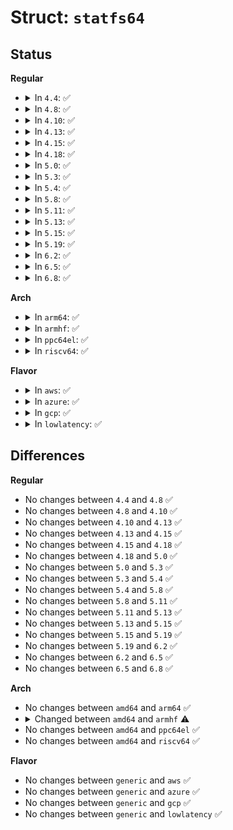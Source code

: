 # Struct: <code>statfs64</code>

## Status
<b>Regular</b>
<ul>
<li>
<details>
<summary>In <code>4.4</code>: ✅</summary>

```c
struct statfs64 {
    __kernel_long_t f_type;
    __kernel_long_t f_bsize;
    __u64 f_blocks;
    __u64 f_bfree;
    __u64 f_bavail;
    __u64 f_files;
    __u64 f_ffree;
    __kernel_fsid_t f_fsid;
    __kernel_long_t f_namelen;
    __kernel_long_t f_frsize;
    __kernel_long_t f_flags;
    __kernel_long_t f_spare[4];
};
```
</details>
</li>
<li>
<details>
<summary>In <code>4.8</code>: ✅</summary>

```c
struct statfs64 {
    __kernel_long_t f_type;
    __kernel_long_t f_bsize;
    __u64 f_blocks;
    __u64 f_bfree;
    __u64 f_bavail;
    __u64 f_files;
    __u64 f_ffree;
    __kernel_fsid_t f_fsid;
    __kernel_long_t f_namelen;
    __kernel_long_t f_frsize;
    __kernel_long_t f_flags;
    __kernel_long_t f_spare[4];
};
```
</details>
</li>
<li>
<details>
<summary>In <code>4.10</code>: ✅</summary>

```c
struct statfs64 {
    __kernel_long_t f_type;
    __kernel_long_t f_bsize;
    __u64 f_blocks;
    __u64 f_bfree;
    __u64 f_bavail;
    __u64 f_files;
    __u64 f_ffree;
    __kernel_fsid_t f_fsid;
    __kernel_long_t f_namelen;
    __kernel_long_t f_frsize;
    __kernel_long_t f_flags;
    __kernel_long_t f_spare[4];
};
```
</details>
</li>
<li>
<details>
<summary>In <code>4.13</code>: ✅</summary>

```c
struct statfs64 {
    __kernel_long_t f_type;
    __kernel_long_t f_bsize;
    __u64 f_blocks;
    __u64 f_bfree;
    __u64 f_bavail;
    __u64 f_files;
    __u64 f_ffree;
    __kernel_fsid_t f_fsid;
    __kernel_long_t f_namelen;
    __kernel_long_t f_frsize;
    __kernel_long_t f_flags;
    __kernel_long_t f_spare[4];
};
```
</details>
</li>
<li>
<details>
<summary>In <code>4.15</code>: ✅</summary>

```c
struct statfs64 {
    __kernel_long_t f_type;
    __kernel_long_t f_bsize;
    __u64 f_blocks;
    __u64 f_bfree;
    __u64 f_bavail;
    __u64 f_files;
    __u64 f_ffree;
    __kernel_fsid_t f_fsid;
    __kernel_long_t f_namelen;
    __kernel_long_t f_frsize;
    __kernel_long_t f_flags;
    __kernel_long_t f_spare[4];
};
```
</details>
</li>
<li>
<details>
<summary>In <code>4.18</code>: ✅</summary>

```c
struct statfs64 {
    __kernel_long_t f_type;
    __kernel_long_t f_bsize;
    __u64 f_blocks;
    __u64 f_bfree;
    __u64 f_bavail;
    __u64 f_files;
    __u64 f_ffree;
    __kernel_fsid_t f_fsid;
    __kernel_long_t f_namelen;
    __kernel_long_t f_frsize;
    __kernel_long_t f_flags;
    __kernel_long_t f_spare[4];
};
```
</details>
</li>
<li>
<details>
<summary>In <code>5.0</code>: ✅</summary>

```c
struct statfs64 {
    __kernel_long_t f_type;
    __kernel_long_t f_bsize;
    __u64 f_blocks;
    __u64 f_bfree;
    __u64 f_bavail;
    __u64 f_files;
    __u64 f_ffree;
    __kernel_fsid_t f_fsid;
    __kernel_long_t f_namelen;
    __kernel_long_t f_frsize;
    __kernel_long_t f_flags;
    __kernel_long_t f_spare[4];
};
```
</details>
</li>
<li>
<details>
<summary>In <code>5.3</code>: ✅</summary>

```c
struct statfs64 {
    __kernel_long_t f_type;
    __kernel_long_t f_bsize;
    __u64 f_blocks;
    __u64 f_bfree;
    __u64 f_bavail;
    __u64 f_files;
    __u64 f_ffree;
    __kernel_fsid_t f_fsid;
    __kernel_long_t f_namelen;
    __kernel_long_t f_frsize;
    __kernel_long_t f_flags;
    __kernel_long_t f_spare[4];
};
```
</details>
</li>
<li>
<details>
<summary>In <code>5.4</code>: ✅</summary>

```c
struct statfs64 {
    __kernel_long_t f_type;
    __kernel_long_t f_bsize;
    __u64 f_blocks;
    __u64 f_bfree;
    __u64 f_bavail;
    __u64 f_files;
    __u64 f_ffree;
    __kernel_fsid_t f_fsid;
    __kernel_long_t f_namelen;
    __kernel_long_t f_frsize;
    __kernel_long_t f_flags;
    __kernel_long_t f_spare[4];
};
```
</details>
</li>
<li>
<details>
<summary>In <code>5.8</code>: ✅</summary>

```c
struct statfs64 {
    __kernel_long_t f_type;
    __kernel_long_t f_bsize;
    __u64 f_blocks;
    __u64 f_bfree;
    __u64 f_bavail;
    __u64 f_files;
    __u64 f_ffree;
    __kernel_fsid_t f_fsid;
    __kernel_long_t f_namelen;
    __kernel_long_t f_frsize;
    __kernel_long_t f_flags;
    __kernel_long_t f_spare[4];
};
```
</details>
</li>
<li>
<details>
<summary>In <code>5.11</code>: ✅</summary>

```c
struct statfs64 {
    __kernel_long_t f_type;
    __kernel_long_t f_bsize;
    __u64 f_blocks;
    __u64 f_bfree;
    __u64 f_bavail;
    __u64 f_files;
    __u64 f_ffree;
    __kernel_fsid_t f_fsid;
    __kernel_long_t f_namelen;
    __kernel_long_t f_frsize;
    __kernel_long_t f_flags;
    __kernel_long_t f_spare[4];
};
```
</details>
</li>
<li>
<details>
<summary>In <code>5.13</code>: ✅</summary>

```c
struct statfs64 {
    __kernel_long_t f_type;
    __kernel_long_t f_bsize;
    __u64 f_blocks;
    __u64 f_bfree;
    __u64 f_bavail;
    __u64 f_files;
    __u64 f_ffree;
    __kernel_fsid_t f_fsid;
    __kernel_long_t f_namelen;
    __kernel_long_t f_frsize;
    __kernel_long_t f_flags;
    __kernel_long_t f_spare[4];
};
```
</details>
</li>
<li>
<details>
<summary>In <code>5.15</code>: ✅</summary>

```c
struct statfs64 {
    __kernel_long_t f_type;
    __kernel_long_t f_bsize;
    __u64 f_blocks;
    __u64 f_bfree;
    __u64 f_bavail;
    __u64 f_files;
    __u64 f_ffree;
    __kernel_fsid_t f_fsid;
    __kernel_long_t f_namelen;
    __kernel_long_t f_frsize;
    __kernel_long_t f_flags;
    __kernel_long_t f_spare[4];
};
```
</details>
</li>
<li>
<details>
<summary>In <code>5.19</code>: ✅</summary>

```c
struct statfs64 {
    __kernel_long_t f_type;
    __kernel_long_t f_bsize;
    __u64 f_blocks;
    __u64 f_bfree;
    __u64 f_bavail;
    __u64 f_files;
    __u64 f_ffree;
    __kernel_fsid_t f_fsid;
    __kernel_long_t f_namelen;
    __kernel_long_t f_frsize;
    __kernel_long_t f_flags;
    __kernel_long_t f_spare[4];
};
```
</details>
</li>
<li>
<details>
<summary>In <code>6.2</code>: ✅</summary>

```c
struct statfs64 {
    __kernel_long_t f_type;
    __kernel_long_t f_bsize;
    __u64 f_blocks;
    __u64 f_bfree;
    __u64 f_bavail;
    __u64 f_files;
    __u64 f_ffree;
    __kernel_fsid_t f_fsid;
    __kernel_long_t f_namelen;
    __kernel_long_t f_frsize;
    __kernel_long_t f_flags;
    __kernel_long_t f_spare[4];
};
```
</details>
</li>
<li>
<details>
<summary>In <code>6.5</code>: ✅</summary>

```c
struct statfs64 {
    __kernel_long_t f_type;
    __kernel_long_t f_bsize;
    __u64 f_blocks;
    __u64 f_bfree;
    __u64 f_bavail;
    __u64 f_files;
    __u64 f_ffree;
    __kernel_fsid_t f_fsid;
    __kernel_long_t f_namelen;
    __kernel_long_t f_frsize;
    __kernel_long_t f_flags;
    __kernel_long_t f_spare[4];
};
```
</details>
</li>
<li>
<details>
<summary>In <code>6.8</code>: ✅</summary>

```c
struct statfs64 {
    __kernel_long_t f_type;
    __kernel_long_t f_bsize;
    __u64 f_blocks;
    __u64 f_bfree;
    __u64 f_bavail;
    __u64 f_files;
    __u64 f_ffree;
    __kernel_fsid_t f_fsid;
    __kernel_long_t f_namelen;
    __kernel_long_t f_frsize;
    __kernel_long_t f_flags;
    __kernel_long_t f_spare[4];
};
```
</details>
</li>
</ul>
<b>Arch</b>
<ul>
<li>
<details>
<summary>In <code>arm64</code>: ✅</summary>

```c
struct statfs64 {
    __kernel_long_t f_type;
    __kernel_long_t f_bsize;
    __u64 f_blocks;
    __u64 f_bfree;
    __u64 f_bavail;
    __u64 f_files;
    __u64 f_ffree;
    __kernel_fsid_t f_fsid;
    __kernel_long_t f_namelen;
    __kernel_long_t f_frsize;
    __kernel_long_t f_flags;
    __kernel_long_t f_spare[4];
};
```
</details>
</li>
<li>
<details>
<summary>In <code>armhf</code>: ✅</summary>

```c
struct statfs64 {
    __u32 f_type;
    __u32 f_bsize;
    __u64 f_blocks;
    __u64 f_bfree;
    __u64 f_bavail;
    __u64 f_files;
    __u64 f_ffree;
    __kernel_fsid_t f_fsid;
    __u32 f_namelen;
    __u32 f_frsize;
    __u32 f_flags;
    __u32 f_spare[4];
};
```
</details>
</li>
<li>
<details>
<summary>In <code>ppc64el</code>: ✅</summary>

```c
struct statfs64 {
    __kernel_long_t f_type;
    __kernel_long_t f_bsize;
    __u64 f_blocks;
    __u64 f_bfree;
    __u64 f_bavail;
    __u64 f_files;
    __u64 f_ffree;
    __kernel_fsid_t f_fsid;
    __kernel_long_t f_namelen;
    __kernel_long_t f_frsize;
    __kernel_long_t f_flags;
    __kernel_long_t f_spare[4];
};
```
</details>
</li>
<li>
<details>
<summary>In <code>riscv64</code>: ✅</summary>

```c
struct statfs64 {
    __kernel_long_t f_type;
    __kernel_long_t f_bsize;
    __u64 f_blocks;
    __u64 f_bfree;
    __u64 f_bavail;
    __u64 f_files;
    __u64 f_ffree;
    __kernel_fsid_t f_fsid;
    __kernel_long_t f_namelen;
    __kernel_long_t f_frsize;
    __kernel_long_t f_flags;
    __kernel_long_t f_spare[4];
};
```
</details>
</li>
</ul>
<b>Flavor</b>
<ul>
<li>
<details>
<summary>In <code>aws</code>: ✅</summary>

```c
struct statfs64 {
    __kernel_long_t f_type;
    __kernel_long_t f_bsize;
    __u64 f_blocks;
    __u64 f_bfree;
    __u64 f_bavail;
    __u64 f_files;
    __u64 f_ffree;
    __kernel_fsid_t f_fsid;
    __kernel_long_t f_namelen;
    __kernel_long_t f_frsize;
    __kernel_long_t f_flags;
    __kernel_long_t f_spare[4];
};
```
</details>
</li>
<li>
<details>
<summary>In <code>azure</code>: ✅</summary>

```c
struct statfs64 {
    __kernel_long_t f_type;
    __kernel_long_t f_bsize;
    __u64 f_blocks;
    __u64 f_bfree;
    __u64 f_bavail;
    __u64 f_files;
    __u64 f_ffree;
    __kernel_fsid_t f_fsid;
    __kernel_long_t f_namelen;
    __kernel_long_t f_frsize;
    __kernel_long_t f_flags;
    __kernel_long_t f_spare[4];
};
```
</details>
</li>
<li>
<details>
<summary>In <code>gcp</code>: ✅</summary>

```c
struct statfs64 {
    __kernel_long_t f_type;
    __kernel_long_t f_bsize;
    __u64 f_blocks;
    __u64 f_bfree;
    __u64 f_bavail;
    __u64 f_files;
    __u64 f_ffree;
    __kernel_fsid_t f_fsid;
    __kernel_long_t f_namelen;
    __kernel_long_t f_frsize;
    __kernel_long_t f_flags;
    __kernel_long_t f_spare[4];
};
```
</details>
</li>
<li>
<details>
<summary>In <code>lowlatency</code>: ✅</summary>

```c
struct statfs64 {
    __kernel_long_t f_type;
    __kernel_long_t f_bsize;
    __u64 f_blocks;
    __u64 f_bfree;
    __u64 f_bavail;
    __u64 f_files;
    __u64 f_ffree;
    __kernel_fsid_t f_fsid;
    __kernel_long_t f_namelen;
    __kernel_long_t f_frsize;
    __kernel_long_t f_flags;
    __kernel_long_t f_spare[4];
};
```
</details>
</li>
</ul>

## Differences
<b>Regular</b>
<ul>
<li>
No changes between <code>4.4</code> and <code>4.8</code> ✅
</li>
<li>
No changes between <code>4.8</code> and <code>4.10</code> ✅
</li>
<li>
No changes between <code>4.10</code> and <code>4.13</code> ✅
</li>
<li>
No changes between <code>4.13</code> and <code>4.15</code> ✅
</li>
<li>
No changes between <code>4.15</code> and <code>4.18</code> ✅
</li>
<li>
No changes between <code>4.18</code> and <code>5.0</code> ✅
</li>
<li>
No changes between <code>5.0</code> and <code>5.3</code> ✅
</li>
<li>
No changes between <code>5.3</code> and <code>5.4</code> ✅
</li>
<li>
No changes between <code>5.4</code> and <code>5.8</code> ✅
</li>
<li>
No changes between <code>5.8</code> and <code>5.11</code> ✅
</li>
<li>
No changes between <code>5.11</code> and <code>5.13</code> ✅
</li>
<li>
No changes between <code>5.13</code> and <code>5.15</code> ✅
</li>
<li>
No changes between <code>5.15</code> and <code>5.19</code> ✅
</li>
<li>
No changes between <code>5.19</code> and <code>6.2</code> ✅
</li>
<li>
No changes between <code>6.2</code> and <code>6.5</code> ✅
</li>
<li>
No changes between <code>6.5</code> and <code>6.8</code> ✅
</li>
</ul>
<b>Arch</b>
<ul>
<li>
No changes between <code>amd64</code> and <code>arm64</code> ✅
</li>
<li>
<details>
<summary>Changed between <code>amd64</code> and <code>armhf</code> ⚠️</summary>
<ul>
<li>
<b>Field type changed. </b>
<code>__kernel_long_t f_type</code> ➡️ <code>__u32 f_type</code>
</li>
<li>
<b>Field type changed. </b>
<code>__kernel_long_t f_bsize</code> ➡️ <code>__u32 f_bsize</code>
</li>
<li>
<b>Field type changed. </b>
<code>__kernel_long_t f_namelen</code> ➡️ <code>__u32 f_namelen</code>
</li>
<li>
<b>Field type changed. </b>
<code>__kernel_long_t f_frsize</code> ➡️ <code>__u32 f_frsize</code>
</li>
<li>
<b>Field type changed. </b>
<code>__kernel_long_t f_flags</code> ➡️ <code>__u32 f_flags</code>
</li>
<li>
<b>Field type changed. </b>
<code>__kernel_long_t f_spare[4]</code> ➡️ <code>__u32 f_spare[4]</code>
</li>
</ul>
</details>
</li>
<li>
No changes between <code>amd64</code> and <code>ppc64el</code> ✅
</li>
<li>
No changes between <code>amd64</code> and <code>riscv64</code> ✅
</li>
</ul>
<b>Flavor</b>
<ul>
<li>
No changes between <code>generic</code> and <code>aws</code> ✅
</li>
<li>
No changes between <code>generic</code> and <code>azure</code> ✅
</li>
<li>
No changes between <code>generic</code> and <code>gcp</code> ✅
</li>
<li>
No changes between <code>generic</code> and <code>lowlatency</code> ✅
</li>
</ul>
